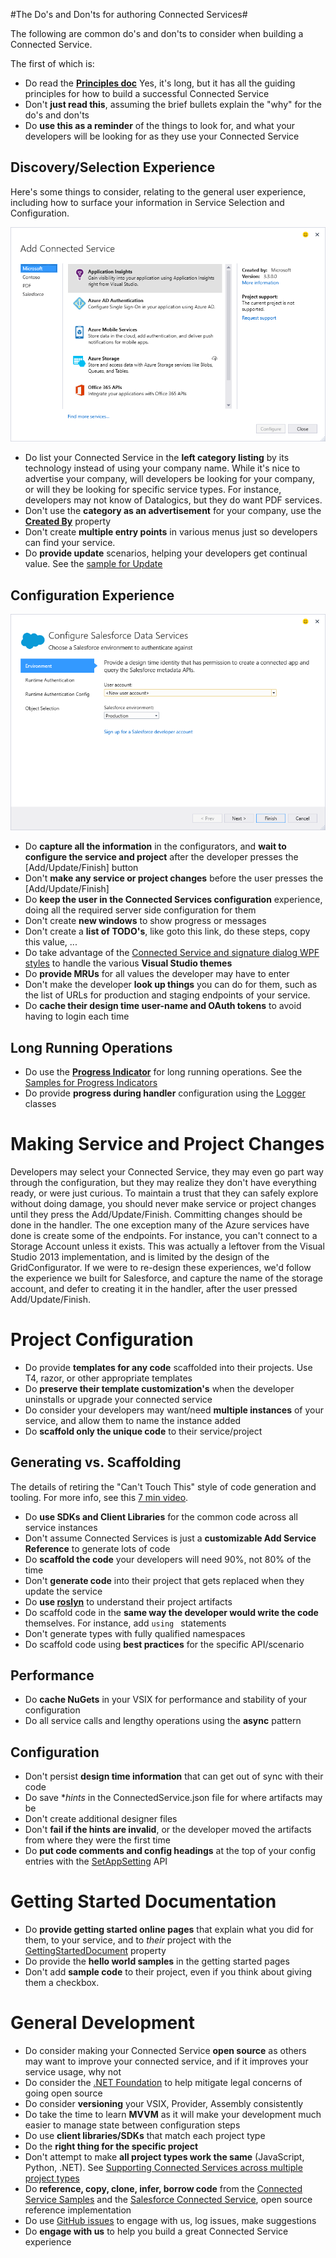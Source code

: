 #The Do's and Don'ts for authoring Connected Services#

The following are common do's and don'ts to consider when building a Connected Service. 

The first of which is:

- Do read the **[Principles doc]()** Yes, it's long, but it has all the guiding principles for how to build a successful Connected Service
- Don't **just read this**, assuming the brief bullets explain the "why" for the do's and don'ts
- Do **use this as a reminder** of the things to look for, and what your developers will be looking for as they use your Connected Service


## Discovery/Selection Experience ##
Here's some things to consider, relating to the general user experience, including how to surface your information in Service Selection and Configuration.

![](./media/ConnectedServiceSelectionDialog.png)

- Do list your Connected Service in the **left category listing** by its technology instead of using your company name. While it's nice to advertise your company, will developers be looking for your company, or will they be looking for specific service types. For instance, developers may not know of Datalogics, but they do want PDF services.
- Don't use the **category as an advertisement** for your company, use the **[Created By](https://msdn.microsoft.com/en-us/library/microsoft.visualstudio.connectedservices.connectedserviceprovider.createdby.aspx)** property
- Don't create **multiple entry points** in various menus just so developers can find your service.
- Do **provide update** scenarios, helping your developers get continual value. See the [sample for Update](https://github.com/Microsoft/ConnectedServicesSdkSamples/tree/master/src/UpdateSupport)

## Configuration Experience ##
![](./media/SalesforceConfiguration.png)

- Do **capture all the information** in the configurators, and **wait to configure the service and project** after the developer presses the [Add/Update/Finish] button
- Don't **make any service or project changes** before the user presses the [Add/Update/Finish]
- Do **keep the user in the Connected Services configuration** experience, doing all the required server side configuration for them
- Don't create **new windows** to show progress or messages
- Don't create a **list of TODO's**, like goto this link, do these steps, copy this value, ...
- Do take advantage of the [Connected Service and signature dialog WPF styles](./ModifyingWPFStyles.md) to handle the various **Visual Studio themes**
- Do **provide MRUs** for all values the developer may have to enter
- Don't make the developer **look up things** you can do for them, such as the list of URLs for production and staging endpoints of your service.
- Do **cache their design time user-name and OAuth tokens** to avoid having to login each time
## Long Running Operations ##
- Do use the **[Progress Indicator](https://msdn.microsoft.com/en-us/library/microsoft.visualstudio.connectedservices.connectedserviceprovidercontext.startbusyindicator.aspx)** for long running operations. See the [Samples for Progress Indicators](https://github.com/Microsoft/ConnectedServicesSdkSamples/tree/master/src/ProgressIndicators)
- Do provide **progress during handler** configuration using the [Logger](https://msdn.microsoft.com/en-us/library/microsoft.visualstudio.connectedservices.connectedservicelogger.aspx) classes


# Making Service and Project Changes #
Developers may select your Connected Service, they may even go part way through the configuration, but they may realize they don't have everything ready, or were just curious. To maintain a trust that they can safely explore without doing damage, you should never make service or project changes until they press the Add/Update/Finish. Committing changes should be done in the handler.
The one exception many of the Azure services have done is create some of the endpoints. For instance, you can't connect to a Storage Account unless it exists. This was actually a leftover from the Visual Studio 2013 implementation, and is limited by the design of the GridConfigurator. If we were to re-design these experiences, we'd follow the experience we built for Salesforce, and capture the name of the storage account, and defer to creating it in the handler, after the user pressed Add/Update/Finish. 

# Project Configuration #
- Do provide **templates for any code** scaffolded into their projects. Use T4, razor, or other appropriate templates
- Do **preserve their template customization's** when the developer uninstalls or upgrade your connected service
- Do consider your developers may want/need **multiple instances** of your service, and allow them to name the instance added
- Do **scaffold only the unique code** to their service/project


## Generating vs. Scaffolding ##
The details of retiring the "Can't Touch This" style of code generation and tooling. For more info, see this [7 min video](https://channel9.msdn.com/Series/Visual-Studio-2015-Enterprise-Videos/Connecting-to-Services-with-Visual-Studio).

- Do **use SDKs and Client Libraries** for the common code across all service instances 
- Don't assume Connected Services is just a **customizable Add Service Reference** to generate lots of code
- Do **scaffold the code** your developers will need 90%, not 80% of the time
- Don't **generate code** into their project that gets replaced when they update the service 
- Do **use [roslyn]()** to understand their project artifacts
- Do scaffold code in the **same way the developer would write the code** themselves. For instance, add `using ` statements
- Don't generate types with fully qualified namespaces
- Do scaffold code using **best practices** for the specific API/scenario

## Performance ##
- Do **cache NuGets** in your VSIX for performance and stability of your configuration 
- Do all service calls and lengthy operations using the **async** pattern 

## Configuration ##
- Don't persist **design time information** that can get out of sync with their code 
- Do save **hints* in the ConnectedService.json file for where artifacts may be
- Don't create additional designer files 
- Don't **fail if the hints are invalid**, or the developer moved the artifacts from where they were the first time
- Do **put code comments and config headings** at the top of your config entries with the [SetAppSetting](https://msdn.microsoft.com/en-us/library/microsoft.visualstudio.connectedservices.editablexmlconfighelper.setappsetting.aspx) API

# Getting Started Documentation #
- Do **provide getting started online pages** that explain what you did for them, to your service, and to *their* project with the [GettingStartedDocument](https://msdn.microsoft.com/en-us/library/microsoft.visualstudio.connectedservices.addserviceinstanceresult.gettingstarteddocument.aspx) property
- Do provide the **hello world samples** in the getting started pages
- Don't add **sample code** to their project, even if you think about giving them a checkbox. 

# General Development #
- Do consider making your Connected Service **open source** as others may want to improve your connected service, and if it improves your service usage, why not
- Do consider the [.NET Foundation](http://www.dotnetfoundation.org/) to help mitigate legal concerns of going open source
- Do consider **versioning** your VSIX, Provider, Assembly consistently
- Do take the time to learn **MVVM** as it will make your development much easier to manage state between configuration steps
- Do use **client libraries/SDKs** that match each project type
- Do the **right thing for the specific project**
- Don't attempt to make **all project types work the same** (JavaScript, Python, .NET). See [Supporting Connected Services across multiple project types](./SupportingConnectedServicesAcrossMultipleProjects.md)
- Do **reference, copy, clone, infer, borrow code** from the [Connected Service Samples]() and the [Salesforce Connected Service](), open source reference implementation
- Do use [GitHub issues]() to engage with us, log issues, make suggestions
- Do **engage with us** to help you build a great Connected Service experience 

